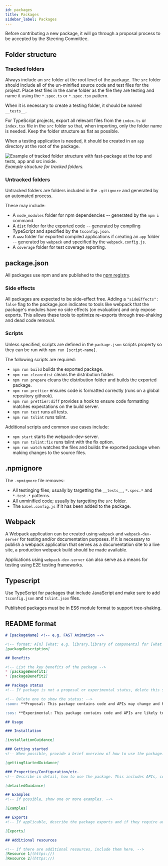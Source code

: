 ```yaml
---
id: packages
title: Packages
sidebar_label: Packages
---
```


Before contributing a new package, it will go through a proposal process to be accepted by the Steering Committee.

## Folder structure

### Tracked folders

Always include an `src` folder at the root level of the package. The `src` folder should include all of the un-minified source code and test files for the project. Place test files in the same folder as the file they are testing and name it using the `*.spec.ts` or `*.spec.tsx` pattern.

When it is necessary to create a testing folder, it should be named `__tests__`.

For TypeScript projects, export all relevant files from the `index.ts` or `index.tsx` file in the `src` folder so that, when importing, only the folder name is needed. Keep the folder structure as flat as possible.

When a testing application is needed, it should be created in an `app` directory at the root of the package.

![Example of tracked folder structure with fast-package at the top and __tests__, app and src inside.](https://res.cloudinary.com/fast-dna/image/upload/v1546297640/creating_packages_tracked_folders.webp "")
*Example structure for tracked folders.*

### Untracked folders

Untracked folders are folders included in the `.gitignore` and generated by an automated process.

These may include:

* A `node_modules` folder for npm dependencies -- generated by the `npm i` command.
* A `dist` folder for the exported code -- generated by compiling TypeScript and specified by the `tsconfig.json`.
* A `www` folder for exported compiled applications if creating an `app` folder -- generated by `webpack` and specified by the `webpack.config.js`.
* A `coverage` folder for test coverage reporting.

## package.json

All packages use npm and are published to the [npm registry](https://www.npmjs.com/).

### Side effects

All packages are expected to be side-effect free. Adding a `"sideEffects": false` flag to the package.json indicates to tools like webpack that the package's modules have no side effects (on evaluation) and only expose exports. This allows these tools to optimize re-exports through tree-shaking and dead code removal.

### Scripts

Unless specified, scripts are defined in the `package.json` scripts property so they can be run with `npm run [script-name]`.

The following scripts are required:

* `npm run build` builds the exported package.
* `npm run clean:dist` cleans the distribution folder.
* `npm run prepare` cleans the distribution folder and builds the exported package.
* `npm run prettier` ensures code is formatted correctly (runs on a global repository githook).
* `npm run prettier:diff` provides a hook to ensure code formatting matches expectations on the build server.
* `npm run test` runs all tests.
* `npm run tslint` runs tslint.

Additional scripts and common use cases include:

* `npm start` starts the webpack-dev-server.
* `npm run tslint:fix` runs tslint with the fix option.
* `npm run watch` watches the files and builds the exported package when making changes to the source files.

## .npmignore

The `.npmignore` file removes:

* All testinging files; usually by targetting the `__tests__`, `*.spec.*` and `*.test.*` patterns.
* All unminified code; usually by targetting the `src` folder.
* The `babel.config.js` if it has been added to the package.

## Webpack

A Webpack application can be created using `webpack` and `webpack-dev-server` for testing and/or documentation purposes. If it is necessary to publish a webpack application that serves as a documentation site to a live site, a production webpack build should be made available.

Applications using `webpack-dev-server` can also serve as a means for testing using E2E testing frameworks.

## Typescript

Use TypeScript for packages that include JavaScript and make sure to add `tsconfig.json` and `tslint.json` files.

Published packages must be in ES6 module format to support tree-shaking.

## README format

```markdown
# [packageName] <!-- e.g. FAST Animation -->

<!-- format: A[n] [what: e.g. library,library of components] for [what does it do?]. -->
[packageDescription]

## Benefits

<!-- List the key benefits of the package -->
* [packageBenefit1]
* [packageBenefit2]

## Package status
<!-- If package is not a proposal or experimental status, delete this section -->

<!-- Delete one to show the status: -->
:soon: **Proposal: This package contains code and APIs may change and have gaps in stability, testing and documentation. Your feedback is encouraged.**

:sos: **Experimental: This package contains code and APIs are likely to change, may not be stable, and may be missing tests and documentation.**

## Usage

### Installation

[installationGuidance]

### Getting started
<!-- When possible, provide a brief overview of how to use the package. This should be the minimum work required to get a meaningful understanding of how the package works -->

[gettingStartedGuidance]

### Properties/Configuration/etc.
<!-- Describe in detail, how to use the package. This includes APIs, configurations, ... -->

[detailedGuidance]

## Examples
<!-- If possible, show one or more examples. -->

[Examples]

## Exports
<!-- If applicable, describe the package exports and if they require additional configuration, for example because they are exported as ES6 and therefore need babel or some other method of transpiling to ES2015. -->

[Exports]

## Additional resources

<!-- If there are additional resources, include them here. -->
[Resource 1](https://)
[Resource 2](https://)
```